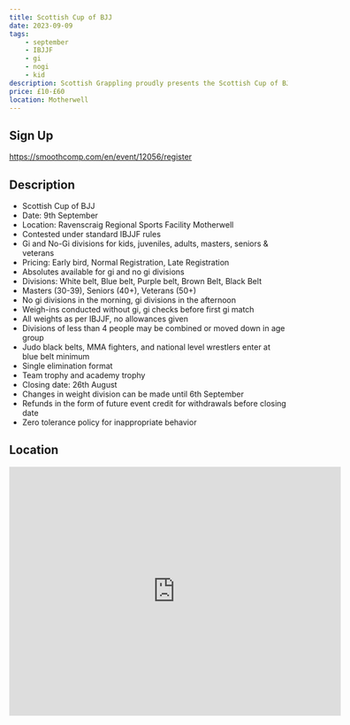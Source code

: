 ```yaml
---
title: Scottish Cup of BJJ
date: 2023-09-09
tags:
    - september
    - IBJJF
    - gi
    - nogi
    - kid
description: Scottish Grappling proudly presents the Scottish Cup of BJJ
price: £10-£60
location: Motherwell
---
```

## Sign Up
https://smoothcomp.com/en/event/12056/register

## Description
<ul>
  <li>Scottish Cup of BJJ</li>
  <li>Date: 9th September</li>
  <li>Location: Ravenscraig Regional Sports Facility Motherwell</li>
  <li>Contested under standard IBJJF rules</li>
  <li>Gi and No-Gi divisions for kids, juveniles, adults, masters, seniors & veterans</li>
  <li>Pricing: Early bird, Normal Registration, Late Registration</li>
  <li>Absolutes available for gi and no gi divisions</li>
  <li>Divisions: White belt, Blue belt, Purple belt, Brown Belt, Black Belt</li>
  <li>Masters (30-39), Seniors (40+), Veterans (50+)</li>
  <li>No gi divisions in the morning, gi divisions in the afternoon</li>
  <li>Weigh-ins conducted without gi, gi checks before first gi match</li>
  <li>All weights as per IBJJF, no allowances given</li>
  <li>Divisions of less than 4 people may be combined or moved down in age group</li>
  <li>Judo black belts, MMA fighters, and national level wrestlers enter at blue belt minimum</li>
  <li>Single elimination format</li>
  <li>Team trophy and academy trophy</li>
  <li>Closing date: 26th August</li>
  <li>Changes in weight division can be made until 6th September</li>
  <li>Refunds in the form of future event credit for withdrawals before closing date</li>
  <li>Zero tolerance policy for inappropriate behavior</li>
</ul>

## Location
<iframe src="https://www.google.com/maps/embed?pb=!1m17!1m12!1m3!1d2243.0569973731035!2d-3.966009684067919!3d55.792248180564016!2m3!1f0!2f0!3f0!3m2!1i1024!2i768!4f13.1!3m2!1m1!2zNTXCsDQ3JzMyLjEiTiAzwrA1Nyc0OS44Ilc!5e0!3m2!1sen!2suk!4v1689747596679!5m2!1sen!2suk" width="600" height="450" style="border:0;" allowfullscreen="" loading="lazy" referrerpolicy="no-referrer-when-downgrade"></iframe>